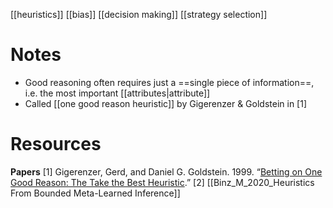 [[heuristics]]
[[bias]]
[[decision making]]
[[strategy selection]]

# Notes
- Good reasoning often requires just a ==single piece of information==, i.e. the most important [[attributes|attribute]]
- Called [[one good reason heuristic]] by Gigerenzer & Goldstein in [1]

# Resources
**Papers**
[1] Gigerenzer, Gerd, and Daniel G. Goldstein. 1999. “[Betting on One Good Reason: The Take the Best Heuristic](chrome-extension://bomfdkbfpdhijjbeoicnfhjbdhncfhig/view.html?mp=xcHFGchr).”
[2] [[Binz_M_2020_Heuristics From Bounded Meta-Learned Inference]]
